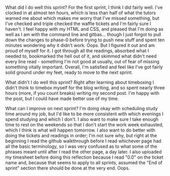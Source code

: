 What did I do well this sprint?
For the first sprint, I think I did fairly well. I've clocked in at almost ten hours, which is less than half of what the tutors warned me about which makes me worry that I've missed something, but I've checked and triple checked the waffle tickets and I'm fairly sure I haven't. 
I feel happy with my HTML and CSS, and pleased that I'm doing as well as I am with the command line and gitbas... though I just forgot to pull down the changes to phase-0 before trying to push new stuff and spent ten minutes wondering why it didn't work. Oops. But I figured it out and am proud of myself for it. I got through all the readings, absorbed what I needed to, bookmarked the hell out of it, and skimmed what didn't need every line read - something I'm not good at usually, out of fear of missing something vitally important. Overall, I'm satisfied and feel like I've got fairly solid ground under my feet, ready to move to the next sprint.

What didn't I do well this sprint?
Right after learning about timeboxing I didn't think to timebox myself for the blog writing, and so spent nearly three hours (more, if you count breaks) writing my second post. I'm happy with the post, but I could have made better use of my time. 

What can I improve on next sprint?
I'm doing okay with scheduling study time around my job, but I'd like to be more consistent with which evenings I spend studying and which I don't. I also want to make sure I take enough time to rest on the weekends so that I don't start the work week exhausted, which I think is what will happen tomorrow. I also want to do better with doing the tickets and readings in order; I'm not sure why, but right at the beginning I read the github walkthrough before I read whichever page had all the basic terminology, so I was very confused as to what some of the phrases meant until after I read the other page, a day later. I also uploaded my timesheet before doing this reflection because I read "0.0" on the ticket name and, because that seems to apply to all sprints, assumed the "End of sprint" section there should be done at the very end. Oops. 